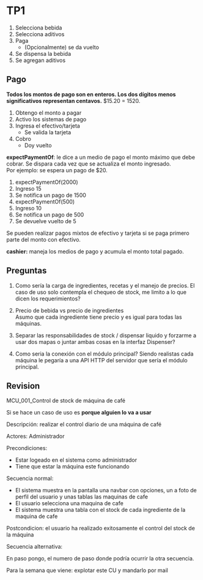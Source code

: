 # TP1

1. Selecciona bebida
2. Selecciona aditivos
3. Paga
    - (Opcionalmente) se da vuelto
4. Se dispensa la bebida
5. Se agregan aditivos

## Pago

**Todos los montos de pago son en enteros. Los dos dígitos menos significativos representan centavos.** $15.20 = 1520.

1. Obtengo el monto a pagar
2. Activo los sistemas de pago
3. Ingresa el efectivo/tarjeta
   - Se valida la tarjeta
4. Cobro
   - Doy vuelto

**expectPaymentOf**: le dice a un medio de pago el monto máximo que debe cobrar. Se dispara cada vez que se actualiza el monto ingresado.  
Por ejemplo: se espera un pago de $20.

1. expectPaymentOf(2000)
2. Ingreso 15
3. Se notifica un pago de 1500
4. expectPaymentOf(500)
5. Ingreso 10
6. Se notifica un pago de 500
7. Se devuelve vuelto de 5

Se pueden realizar pagos mixtos de efectivo y tarjeta si se paga primero parte del monto con efectivo.

**cashier:** maneja los medios de pago y acumula el monto total pagado.

## Preguntas

1. Como sería la carga de ingredientes, recetas y el manejo de precios. El caso de uso solo contempla el chequeo de stock, me limito a lo que dicen los requerimientos?
2. Precio de bebida vs precio de ingredientes  
   Asumo que cada ingrediente tiene precio y es igual para todas las máquinas.  

3. Separar las responsabilidades de stock / dispensar liquido y forzarme a usar dos mapas o juntar ambas cosas en la interfaz Dispenser?
4. Como seria la conexión con el módulo principal? Siendo realistas cada máquina le pegaría a una API HTTP del servidor que sería el módulo principal.

## Revision

MCU_001_Control de stock de máquina de café

Si se hace un caso de uso es **porque alguien lo va a usar**

Descripción: realizar el control diario de una máquina de café

Actores: Administrador

Precondiciones:

- Estar logeado en el sistema como administrador
- Tiene que estar la máquina este funcionando

Secuencia normal:

- El sistema muestra en la pantalla una navbar con opciones, un a foto de perfil del usuario y unas tablas las maquinas de cafe
- El usuario selecciona una maquina de cafe
- El sistema muestra una tabla con el stock de cada ingrediente de la maquina de cafe

Postcondicion: el usuario ha realizado exitosamente el control del stock de la máquina

Secuencia alternativa:

En paso pongo, el numero de paso donde podría ocurrir la otra secuencia.

Para la semana que viene: explotar este CU y mandarlo por mail

